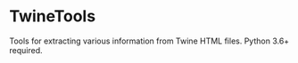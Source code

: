 # TwineTools

Tools for extracting various information from Twine HTML files.
Python 3.6+ required.
